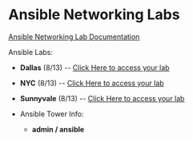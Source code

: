 # Ansible Networking Labs

[Ansible Networking Lab Documentation](https://ipvsean.github.io/workshops/exercises/ansible_network/)

Ansible Labs:
 - **Dallas** (8/13) -- [Click Here to access your lab](https://s3.amazonaws.com/ptddallas.rhdemo.io/ptddallas-index.html)
 - **NYC** (8/13) -- [Click Here to access your lab]()
 - **Sunnyvale** (8/13) -- [Click Here to access your lab]()
 
 - Ansible Tower Info:
    * **admin / ansible**


 
